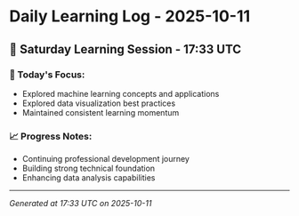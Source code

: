 # Daily Learning Log - 2025-10-11

## 📅 Saturday Learning Session - 17:33 UTC

### 🎯 Today's Focus:
- Explored machine learning concepts and applications
- Explored data visualization best practices
- Maintained consistent learning momentum

### 📈 Progress Notes:
- Continuing professional development journey
- Building strong technical foundation
- Enhancing data analysis capabilities

---
*Generated at 17:33 UTC on 2025-10-11*
